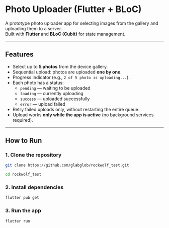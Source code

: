 # Photo Uploader (Flutter + BLoC)

A prototype photo uploader app for selecting images from the gallery and uploading them to a server.  
Built with **Flutter** and **BLoC (Cubit)** for state management.

---

## Features
- Select up to **5 photos** from the device gallery.
- Sequential upload: photos are uploaded **one by one**.
- Progress indicator (e.g., `2 of 5 photo is uploading...`).
- Each photo has a status:
  - `pending` — waiting to be uploaded
  - `loading` — currently uploading
  - `success` — uploaded successfully
  - `error` — upload failed
- Retry failed uploads only, without restarting the entire queue.
- Upload works **only while the app is active** (no background services required).

---

## How to Run

### 1. Clone the repository
```bash
git clone https://github.com/glabglob/rockwolf_test.git

cd rockwolf_test

``` 

### 2. Install dependencies
```bash
flutter pub get

``` 

### 3. Run the app
```bash
flutter run

``` 

